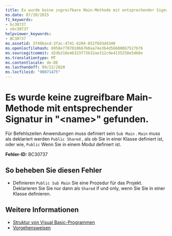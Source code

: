 ```yaml
---
title: Es wurde keine zugreifbare Main-Methode mit entsprechender Signatur in "<name>" gefunden.
ms.date: 07/20/2015
f1_keywords:
- bc30737
- vbc30737
helpviewer_keywords:
- BC30737
ms.assetid: 3f40bacd-3fac-4741-b204-852f693d4340
ms.openlocfilehash: 6958e778701066760aa74e3b4d566800b7527b76
ms.sourcegitcommit: d2db216e46323f73b32ae312c9e4135258e5d68e
ms.translationtype: MT
ms.contentlocale: de-DE
ms.lasthandoff: 09/22/2020
ms.locfileid: "90871475"
---
```

# <a name="no-accessible-main-method-with-an-appropriate-signature-was-found-in-name"></a>Es wurde keine zugreifbare Main-Methode mit entsprechender Signatur in "\<name>" gefunden.

Für Befehlszeilen Anwendungen muss definiert sein `Sub Main` . `Main` muss als deklariert werden `Public Shared` , als ob Sie in einer Klasse definiert ist, oder wie, `Public` Wenn Sie in einem Modul definiert ist.  
  
 **Fehler-ID:** BC30737  
  
## <a name="to-correct-this-error"></a>So beheben Sie diesen Fehler  
  
- Definieren `Public Sub Main` Sie eine Prozedur für das Projekt. Deklarieren Sie Sie nur dann als `Shared` if und only, wenn Sie Sie in einer Klasse definieren.  
  
## <a name="see-also"></a>Weitere Informationen

- [Struktur von Visual Basic-Programmen](../../programming-guide/program-structure/structure-of-a-visual-basic-program.md)
- [Vorgehensweisen](../../programming-guide/language-features/procedures/index.md)
